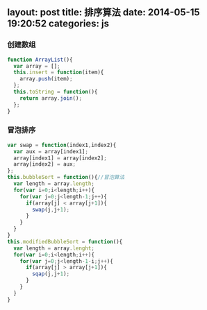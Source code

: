 layout: post 
title: 排序算法
date: 2014-05-15 19:20:52 
categories: js
---

<!-- more -->

### 创建数组
```javascript
function ArrayList(){
  var array = [];
  this.insert = function(item){
    array.push(item);
  };
  this.toString = function(){
    return array.join();
  };
}
```
### 冒泡排序
```javascript
var swap = function(index1,index2){
  var aux = array[index1];
  array[index1] = array[index2];
  array[index2] = aux;
};
this.bubbleSort = function(){//冒泡算法
  var length = array.length;
  for(var i=0;i<length;i++){
    for(var j=0;j<length-1;j++){
      if(array[j] < array[j+1]){
        swap(j,j+1);
      }
    }
  }
}
this.modifiedBubbleSort = function(){
  var length = array.lenght;
  for(var i=0;i<length;i++){
    for(var j=0;j<length-1-i;j++){
      if(array[j] > array[j+1]){
        sqap(j,j+1);
      }
    }
  }
}
```
